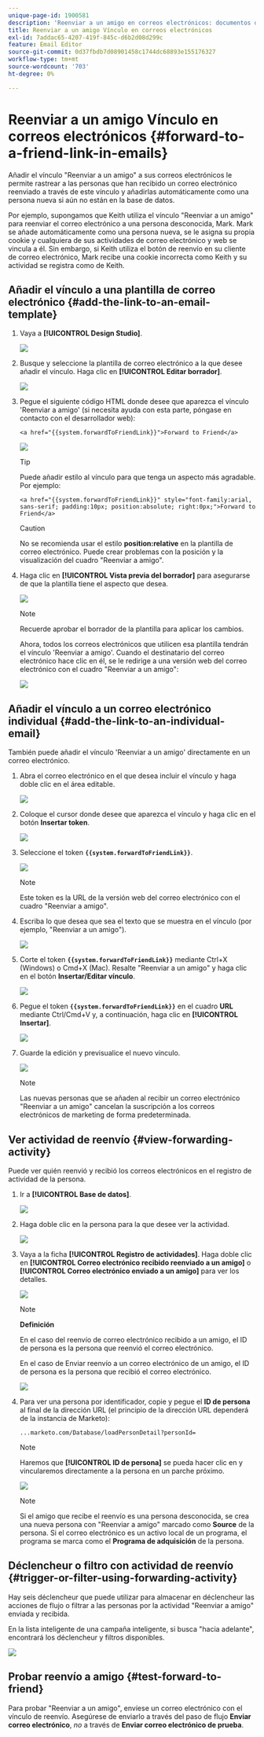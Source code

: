 ```yaml
---
unique-page-id: 1900581
description: 'Reenviar a un amigo en correos electrónicos: documentos de Marketo, documentación del producto'
title: Reenviar a un amigo Vínculo en correos electrónicos
exl-id: 7addac65-4207-419f-845c-d6b2d08d299c
feature: Email Editor
source-git-commit: 0d37fbdb7d08901458c1744dc68893e155176327
workflow-type: tm+mt
source-wordcount: '703'
ht-degree: 0%

---
```


# Reenviar a un amigo Vínculo en correos electrónicos {#forward-to-a-friend-link-in-emails}

Añadir el vínculo &quot;Reenviar a un amigo&quot; a sus correos electrónicos le permite rastrear a las personas que han recibido un correo electrónico reenviado a través de este vínculo y añadirlas automáticamente como una persona nueva si aún no están en la base de datos.

Por ejemplo, supongamos que Keith utiliza el vínculo &quot;Reenviar a un amigo&quot; para reenviar el correo electrónico a una persona desconocida, Mark. Mark se añade automáticamente como una persona nueva, se le asigna su propia cookie y cualquiera de sus actividades de correo electrónico y web se vincula a él. Sin embargo, si Keith utiliza el botón de reenvío en su cliente de correo electrónico, Mark recibe una cookie incorrecta como Keith y su actividad se registra como de Keith.

## Añadir el vínculo a una plantilla de correo electrónico {#add-the-link-to-an-email-template}

1. Vaya a **[!UICONTROL Design Studio]**.

   ![](assets/one-8.png)

1. Busque y seleccione la plantilla de correo electrónico a la que desee añadir el vínculo. Haga clic en **[!UICONTROL Editar borrador]**.

   ![](assets/two-7.png)

1. Pegue el siguiente código HTML donde desee que aparezca el vínculo &#39;Reenviar a amigo&#39; (si necesita ayuda con esta parte, póngase en contacto con el desarrollador web):

   `<a href="{{system.forwardToFriendLink}}">Forward to Friend</a>`

   ![](assets/three-7.png)

   >[!TIP]
   >
   >
   >Puede añadir estilo al vínculo para que tenga un aspecto más agradable. Por ejemplo:
   >
   >`<a href="{{system.forwardToFriendLink}}" style="font-family:arial, sans-serif; padding:10px; position:absolute; right:0px;">Forward to Friend</a>`

   >[!CAUTION]
   >
   >No se recomienda usar el estilo **position:relative** en la plantilla de correo electrónico. Puede crear problemas con la posición y la visualización del cuadro &quot;Reenviar a amigo&quot;.

1. Haga clic en **[!UICONTROL Vista previa del borrador]** para asegurarse de que la plantilla tiene el aspecto que desea.

   ![](assets/four-5.png)

   >[!NOTE]
   >
   >Recuerde aprobar el borrador de la plantilla para aplicar los cambios.

   Ahora, todos los correos electrónicos que utilicen esa plantilla tendrán el vínculo &#39;Reenviar a amigo&#39;. Cuando el destinatario del correo electrónico hace clic en él, se le redirige a una versión web del correo electrónico con el cuadro &quot;Reenviar a un amigo&quot;:

   ![](assets/f2afbox.png)

## Añadir el vínculo a un correo electrónico individual {#add-the-link-to-an-individual-email}

También puede añadir el vínculo &#39;Reenviar a un amigo&#39; directamente en un correo electrónico.

1. Abra el correo electrónico en el que desea incluir el vínculo y haga doble clic en el área editable.

   ![](assets/five-4.png)

1. Coloque el cursor donde desee que aparezca el vínculo y haga clic en el botón **Insertar token**.

   ![](assets/six-2.png)

1. Seleccione el token **`{{system.forwardToFriendLink}}`**.

   ![](assets/seven-1.png)

   >[!NOTE]
   >
   >Este token es la URL de la versión web del correo electrónico con el cuadro &quot;Reenviar a amigo&quot;.

1. Escriba lo que desea que sea el texto que se muestra en el vínculo (por ejemplo, &quot;Reenviar a un amigo&quot;).

   ![](assets/seven-1.png)

1. Corte el token **`{{system.forwardToFriendLink}}`** mediante Ctrl+X (Windows) o Cmd+X (Mac). Resalte &quot;Reenviar a un amigo&quot; y haga clic en el botón **Insertar/Editar vínculo**.

   ![](assets/eight-1.png)

1. Pegue el token **`{{system.forwardToFriendLink}}`** en el cuadro **URL** mediante Ctrl/Cmd+V y, a continuación, haga clic en **[!UICONTROL Insertar]**.

   ![](assets/nine.png)

1. Guarde la edición y previsualice el nuevo vínculo.

   ![](assets/ten-1.png)

   >[!NOTE]
   >
   >Las nuevas personas que se añaden al recibir un correo electrónico &quot;Reenviar a un amigo&quot; cancelan la suscripción a los correos electrónicos de marketing de forma predeterminada.

## Ver actividad de reenvío {#view-forwarding-activity}

Puede ver quién reenvió y recibió los correos electrónicos en el registro de actividad de la persona.

1. Ir a **[!UICONTROL Base de datos]**.

   ![](assets/db.png)

1. Haga doble clic en la persona para la que desee ver la actividad.

   ![](assets/fourteen.png)

1. Vaya a la ficha **[!UICONTROL Registro de actividades]**. Haga doble clic en **[!UICONTROL Correo electrónico recibido reenviado a un amigo]** o **[!UICONTROL Correo electrónico enviado a un amigo]** para ver los detalles.

   ![](assets/fifteen.png)

   >[!NOTE]
   >
   >**Definición**
   >
   >En el caso del reenvío de correo electrónico recibido a un amigo, el ID de persona es la persona que reenvió el correo electrónico.
   >
   >En el caso de Enviar reenvío a un correo electrónico de un amigo, el ID de persona es la persona que recibió el correo electrónico.

   ![](assets/sixteen.png)

1. Para ver una persona por identificador, copie y pegue el **ID de persona** al final de la dirección URL (el principio de la dirección URL dependerá de la instancia de Marketo):

   `...marketo.com/Database/loadPersonDetail?personId=`

   >[!NOTE]
   >
   >Haremos que **[!UICONTROL ID de persona]** se pueda hacer clic en y vincularemos directamente a la persona en un parche próximo.

   ![](assets/seventeen.png)

   >[!NOTE]
   >
   >Si el amigo que recibe el reenvío es una persona desconocida, se crea una nueva persona con &quot;Reenviar a amigo&quot; marcado como **Source** de la persona.
   >Si el correo electrónico es un activo local de un programa, el programa se marca como el **Programa de adquisición** de la persona.

## Déclencheur o filtro con actividad de reenvío {#trigger-or-filter-using-forwarding-activity}

Hay seis déclencheur que puede utilizar para almacenar en déclencheur las acciones de flujo o filtrar a las personas por la actividad &quot;Reenviar a amigo&quot; enviada y recibida.

En la lista inteligente de una campaña inteligente, si busca &quot;hacia adelante&quot;, encontrará los déclencheur y filtros disponibles.

![](assets/nineteen.png)

## Probar reenvío a amigo {#test-forward-to-friend}

Para probar &quot;Reenviar a un amigo&quot;, envíese un correo electrónico con el vínculo de reenvío. Asegúrese de enviarlo a través del paso de flujo **Enviar correo electrónico**, *no* a través de **Enviar correo electrónico de prueba**.

